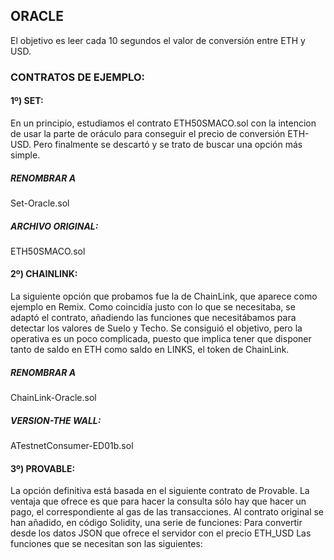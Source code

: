 ## ORACLE
El objetivo es leer cada 10 segundos el valor de conversión entre ETH y USD.


### CONTRATOS DE EJEMPLO:

#### 1º) SET: 
En un principio, estudiamos el contrato ETH50SMACO.sol con la intencion de usar la parte de oráculo para conseguir el precio de conversión ETH-USD.
Pero finalmente se descartó y se trato de buscar una opción más simple.

##### RENOMBRAR A	
Set-Oracle.sol

##### ARCHIVO ORIGINAL:
ETH50SMACO.sol

#### 2º) CHAINLINK:
La siguiente opción que probamos fue la de ChainLink, que aparece como ejemplo en Remix. Como coincidía justo con lo que se necesitaba, se adaptó el contrato, añadiendo las funciones que necesitábamos para detectar los valores de Suelo y Techo.
Se consiguió el objetivo, pero la operativa es un poco complicada, puesto que implica tener que disponer tanto de saldo en ETH como saldo en LINKS, el token de ChainLink.

##### RENOMBRAR A
ChainLink-Oracle.sol

##### VERSION-THE WALL:
ATestnetConsumer-ED01b.sol

#### 3º) PROVABLE:
La opción definitiva está basada en el siguiente contrato de Provable. La ventaja que ofrece es que para hacer la consulta sólo hay que hacer un pago, el correspondiente al gas de las transacciones.
Al contrato original se han añadido, en código Solidity, una serie de funciones:
	Para convertir desde los datos JSON que ofrece el servidor con el precio ETH_USD
	Las funciones que se necesitan son las siguientes:
	
